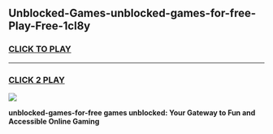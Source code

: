 
## Unblocked-Games-unblocked-games-for-free-Play-Free-1cl8y
<h3>
<a href="https://premium76.site?title=unblocked-games-for-free&ref=18A">CLICK TO PLAY</a></h3>
<hr>

<h3>
<a href="https://premium76.site?title=unblocked-games-for-free&ref=18A">CLICK 2 PLAY</a>
  
</h3>

<a href="https://premium76.site?title=unblocked-games-for-free&ref=18A"><img src="https://clearcache.store/games.png"></a>


**unblocked-games-for-free games unblocked: Your Gateway to Fun and Accessible Online Gaming**
